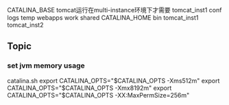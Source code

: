 CATALINA_BASE
    tomcat运行在multi-instance环境下才需要
    tomcat_inst1
        conf logs temp webapps work shared 
CATALINA_HOME
    bin
    tomcat_inst1
    tomcat_inst2


## Topic
### set jvm memory usage
catalina.sh
    export CATALINA_OPTS="$CATALINA_OPTS -Xms512m"
    export CATALINA_OPTS="$CATALINA_OPTS -Xmx8192m"
    export CATALINA_OPTS="$CATALINA_OPTS -XX:MaxPermSize=256m"
